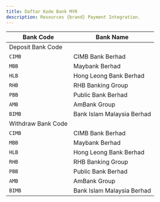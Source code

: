 ```yaml
---
title: Daftar Kode Bank MYR
description: Resources {brand} Payment Integration. 
---
```


| Bank Code          | Bank Name                  |
| ------------------ | -------------------------- |
| Deposit Bank Code  |
| `CIMB`             | CIMB Bank Berhad           |
| `MBB`              | Maybank Berhad             |
| `HLB`              | Hong Leong Bank Berhad     |
| `RHB`              | RHB Banking Group          |
| `PBB`              | Public Bank Berhad         |
| `AMB`              | AmBank Group               |
| `BIMB`             | Bank Islam Malaysia Berhad |
| Withdraw Bank Code |
| `CIMB`             | CIMB Bank Berhad           |
| `MBB`              | Maybank Berhad             |
| `HLB`              | Hong Leong Bank Berhad     |
| `RHB`              | RHB Banking Group          |
| `PBB`              | Public Bank Berhad         |
| `AMB`              | AmBank Group               |
| `BIMB`             | Bank Islam Malaysia Berhad |
